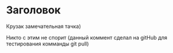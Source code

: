 # Заголовок

Крузак замечательная тачка)

Никто с этим не спорит (данный коммент сделал на gitHub для тестирования комманды git pull)
